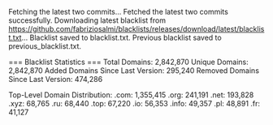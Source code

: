 Fetching the latest two commits...
Fetched the latest two commits successfully.
Downloading latest blacklist from https://github.com/fabriziosalmi/blacklists/releases/download/latest/blacklist.txt...
Blacklist saved to blacklist.txt.
Previous blacklist saved to previous_blacklist.txt.

=== Blacklist Statistics ===
Total Domains: 2,842,870
Unique Domains: 2,842,870
Added Domains Since Last Version: 295,240
Removed Domains Since Last Version: 474,286

Top-Level Domain Distribution:
  .com: 1,355,415
  .org: 241,191
  .net: 193,828
  .xyz: 68,765
  .ru: 68,440
  .top: 67,220
  .io: 56,353
  .info: 49,357
  .pl: 48,891
  .fr: 41,127
